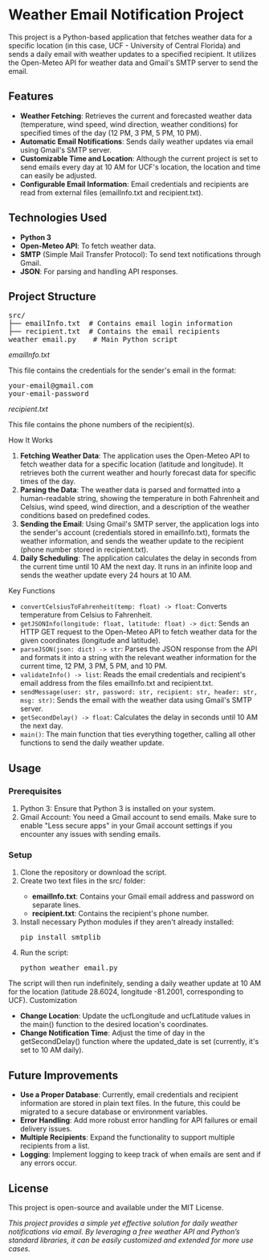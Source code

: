 <h1>Weather Email Notification Project</h1>

This project is a Python-based application that fetches weather data for a specific location (in this case, UCF - University of Central Florida) and sends a daily email with weather updates to a specified recipient. It utilizes the Open-Meteo API for weather data and Gmail's SMTP server to send the email.

<h2>Features</h2>
<ul>
    <li><b>Weather Fetching</b>: Retrieves the current and forecasted weather data (temperature, wind speed, wind direction, weather conditions) for specified times of the day (12 PM, 3 PM, 5 PM, 10 PM).</li>
    <li><b>Automatic Email Notifications</b>: Sends daily weather updates via email using Gmail's SMTP server.</li>
    <li><b>Customizable Time and Location</b>: Although the current project is set to send emails every day at 10 AM for UCF's location, the location and time can easily be adjusted.</li>
    <li><b>Configurable Email Information</b>: Email credentials and recipients are read from external files (emailInfo.txt and recipient.txt).</li>
</ul>

<h2>Technologies Used</h2>
<ul>
    <li><b>Python 3</b></li>
    <li><b>Open-Meteo API</b>: To fetch weather data.</li>
    <li><b>SMTP</b> (Simple Mail Transfer Protocol): To send text notifications through Gmail.</li>
    <li><b>JSON</b>: For parsing and handling API responses.</li>
</ul>

<h2>Project Structure</h2>
<pre>
src/
├── emailInfo.txt  # Contains email login information
├── recipient.txt  # Contains the email recipients
weather_email.py    # Main Python script
</pre>

<em>emailInfo.txt</em>

This file contains the credentials for the sender's email in the format:

<pre>
your-email@gmail.com
your-email-password
</pre>

<em>recipient.txt</em>

This file contains the phone numbers of the recipient(s).

How It Works
<ol>
    <li><b>Fetching Weather Data</b>: The application uses the Open-Meteo API to fetch weather data for a specific location (latitude and longitude). It retrieves both the current weather and hourly forecast data for specific times of the day.</li>
    <li><b>Parsing the Data</b>: The weather data is parsed and formatted into a human-readable string, showing the temperature in both Fahrenheit and Celsius, wind speed, wind direction, and a description of the weather conditions based on predefined codes.</li>
    <li><b>Sending the Email</b>: Using Gmail's SMTP server, the application logs into the sender's account (credentials stored in emailInfo.txt), formats the weather information, and sends the weather update to the recipient (phone number stored in recipient.txt).</li>
    <li><b>Daily Scheduling</b>: The application calculates the delay in seconds from the current time until 10 AM the next day. It runs in an infinite loop and sends the weather update every 24 hours at 10 AM.</li>
</ol>

Key Functions
<ul>
    <li><code>convertCelsiusToFahrenheit(temp: float) -> float</code>: Converts temperature from Celsius to Fahrenheit.</li>
    <li><code>getJSONInfo(longitude: float, latitude: float) -> dict</code>: Sends an HTTP GET request to the Open-Meteo API to fetch weather data for the given coordinates (longitude and latitude).</li>
    <li><code>parseJSON(json: dict) -> str</code>: Parses the JSON response from the API and formats it into a string with the relevant weather information for the current time, 12 PM, 3 PM, 5 PM, and 10 PM.</li>
    <li><code>validateInfo() -> list</code>: Reads the email credentials and recipient's email address from the files emailInfo.txt and recipient.txt.</li>
    <li><code>sendMessage(user: str, password: str, recipient: str, header: str, msg: str)</code>: Sends the email with the weather data using Gmail's SMTP server.</li>
    <li><code>getSecondDelay() -> float</code>: Calculates the delay in seconds until 10 AM the next day.</li>
    <li><code>main()</code>: The main function that ties everything together, calling all other functions to send the daily weather update.</li>
</ul>

<h2>Usage</h2>
<h3>Prerequisites</h3>
<ol>
    <li>Python 3: Ensure that Python 3 is installed on your system.</li>
    <li>Gmail Account: You need a Gmail account to send emails. Make sure to enable "Less secure apps" in your Gmail account settings if you encounter any issues with sending emails.</li>
</ol>

<h3>Setup</h3>
<ol>
    <li>Clone the repository or download the script.</li>
    <li>Create two text files in the src/ folder:</li>
      <ul>
        <li><b>emailInfo.txt</b>: Contains your Gmail email address and password on separate lines.</li>
        <li><b>recipient.txt</b>: Contains the recipient's phone number.</li>
      </ul>
    <li>
      Install necessary Python modules if they aren't already installed:
      <pre>pip install smtplib</pre>
    </li>
    <li>
      Run the script:
      <pre>python weather_email.py</pre>
    </li>
</ol>

The script will then run indefinitely, sending a daily weather update at 10 AM for the location (latitude 28.6024, longitude -81.2001, corresponding to UCF).
Customization
<ul>
    <li><b>Change Location</b>: Update the ucfLongitude and ucfLatitude values in the main() function to the desired location's coordinates.</li>
    <li><b>Change Notification Time</b>: Adjust the time of day in the getSecondDelay() function where the updated_date is set (currently, it's set to 10 AM daily).</li>
</ul>

<h2>Future Improvements</h2>
<ul>
    <li><b>Use a Proper Database</b>: Currently, email credentials and recipient information are stored in plain text files. In the future, this could be migrated to a secure database or environment variables.</li>
    <li><b>Error Handling</b>: Add more robust error handling for API failures or email delivery issues.</li>
    <li><b>Multiple Recipients</b>: Expand the functionality to support multiple recipients from a list.</li>
    <li><b>Logging</b>: Implement logging to keep track of when emails are sent and if any errors occur.</li>
</ul>
<h2>License</h2>

This project is open-source and available under the MIT License.

<em>This project provides a simple yet effective solution for daily weather notifications via email. By leveraging a free weather API and Python’s standard libraries, it can be easily customized and extended for more use cases.</em>
